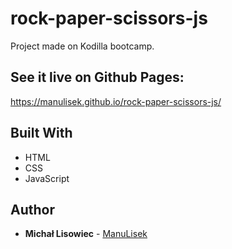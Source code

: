 # rock-paper-scissors-js

Project made on Kodilla bootcamp.

## See it live on Github Pages:
https://manulisek.github.io/rock-paper-scissors-js/

## Built With

* HTML
* CSS
* JavaScript

## Author

* **Michał Lisowiec** - [ManuLisek](https://github.com/ManuLisek)
